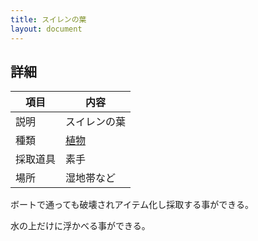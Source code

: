 ```yaml
---
title: スイレンの葉
layout: document
---
```

## 詳細

|項目|内容|
|---|---|
|説明|スイレンの葉|
|種類|[植物](植物)|
|採取道具|素手|
|場所|湿地帯など|

ボートで通っても破壊されアイテム化し採取する事ができる。

水の上だけに浮かべる事ができる。

